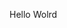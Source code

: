Hello Wolrd












































































































































































































































































































































































































































































































































































































































































































































































































































































































































































































































































































































































































































































































































































































































































































































































































































































































































































































































































































































































































































































































































































































































































































































































































































































































































































































































































































































































































































































































































































































































































































































































































































































































































































































































































































































































































































































































































































































































































































































































































































































































































































































































































































































































